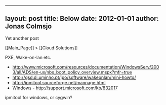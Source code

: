 
---
layout: post
title: Below
date: 2012-01-01
author: Jonas Colmsjo
---

Yet another post





[[Main_Page]] > [[Cloud Solutions]]


PXE, Wake-on-lan etc.

* http://www.microsoft.com/resources/documentation/WindowsServ/2003/all/ADS/en-us/nbs_boot_policy_overview.mspx?mfr=true
* http://gsd.di.uminho.pt/jpo/software/wakeonlan/mini-howto/
* http://ipmitool.sourceforge.net/manpage.html
* Windows - http://support.microsoft.com/kb/832017


ipmitool for windows, or cygwin?
